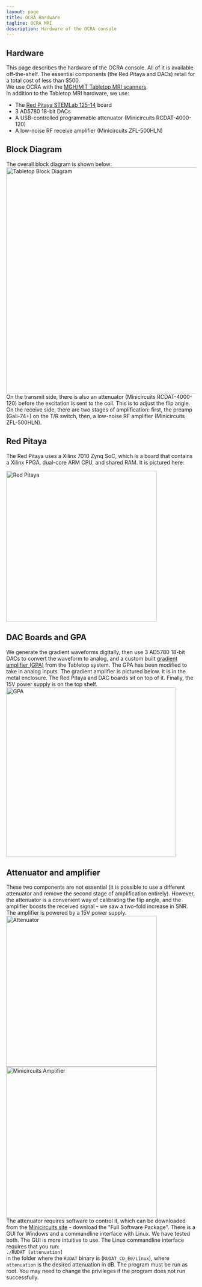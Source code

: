 ```yaml
---
layout: page
title: OCRA Hardware
tagline: OCRA MRI
description: Hardware of the OCRA console
---
```

## Hardware
This page describes the hardware of the OCRA console. All of it is available off-the-shelf. The essential components (the Red Pitaya and DACs)
retail for a total cost of less than $500.  
We use OCRA with the [MGH/MIT Tabletop MRI scanners](https://tabletop.martinos.org/index.php/Main_Page).  
In addition to the Tabletop MRI hardware, we use:
* The [Red Pitaya STEMLab 125-14](https://www.redpitaya.com/f130/STEMlab-board) board
* 3 AD5780 18-bit DACs
* A USB-controlled programmable attenuator (Minicircuits RCDAT-4000-120)
* A low-noise RF receive amplifier (Minicircuits ZFL-500HLN)

## Block Diagram
The overall block diagram is shown below:   
<img src="https://github.com/OpenMRI/ocra/blob/gh-pages/docs/images/hardware/tabletop_block_diagram.png" alt="Tabletop Block Diagram" width="600px"/>  
On the transmit side, there is also an attenuator (Minicircuits RCDAT-4000-120) before the excitation is sent to the coil. 
This is to adjust the flip angle. On the receive side, there are two stages of amplification: first, the preamp (Gali-74+) on the T/R switch, then, 
a low-noise RF amplifier (Minicircuits ZFL-500HLN). 

## Red Pitaya
The Red Pitaya uses a Xilinx 7010 Zynq SoC, which is a board that contains a Xilinx FPGA, dual-core ARM CPU, and shared RAM. It is pictured here:  

<img src="https://github.com/OpenMRI/ocra/blob/gh-pages/docs/images/welcome/red_pitaya.png" alt="Red Pitaya" width="400px"/>

## DAC Boards and GPA
We generate the gradient waveforms digitally, then use 3 AD5780 18-bit DACs to convert the waveform to analog, and a custom built 
[gradient amplifier (GPA)](https://tabletop.martinos.org/index.php/Hardware:GPA) from the Tabletop system. The GPA has been modified to take in analog inputs. 
The gradient amplifier is pictured below. It is in the metal enclosure. The Red Pitaya and DAC boards sit on top of it. Finally, the 15V power supply is on the top shelf.  
<img src="https://github.com/OpenMRI/ocra/blob/gh-pages/docs/images/hardware/gradamp_labeled.png" alt="GPA" width="450px"/>

## Attenuator and amplifier
These two components are not essential (it is possible to use a different attenuator and remove the second stage of amplification entirely). 
However, the attenuator is a convenient way of calibrating the flip angle, and the amplifier boosts the received signal - we saw a two-fold increase in SNR. The amplifier is powered by a 15V power supply.
<img src="https://github.com/OpenMRI/ocra/blob/gh-pages/docs/images/hardware/minicircuits_atten.jpg" alt="Attenuator" width="400px"/>  
<img src="https://github.com/OpenMRI/ocra/blob/gh-pages/docs/images/hardware/minicircuits_amp.jpg" alt="Minicircuits Amplifier" width="400px"/>  
The attenuator requires software to control it, which can be downloaded from the [Minicircuits site](https://www.minicircuits.com/softwaredownload/patt.html) - download the "Full Software Package". There is a GUI for Windows and a commandline interface with Linux. We have tested both. The GUI is more intuitive to use. The Linux commandline interface requires that you run:  
`./RUDAT [attenuation] `  
in the folder where the `RUDAT` binary is (`RUDAT_CD_E0/Linux`), where `attenuation` is the desired attenuation in dB. The program must be run as root. You may need to change the privileges if the program does not run successfully.






